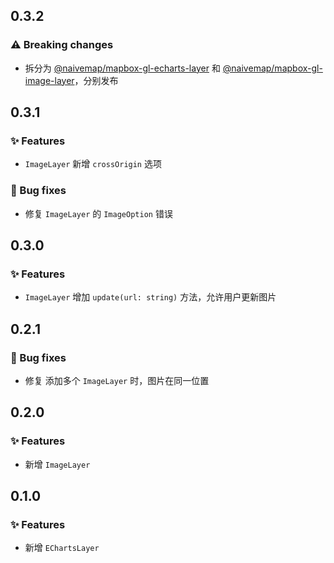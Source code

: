 ## 0.3.2

### ⚠️ Breaking changes

- 拆分为 [@naivemap/mapbox-gl-echarts-layer](./changelog/mapbox-gl-echarts-layer.zh-CN.md) 和 [@naivemap/mapbox-gl-image-layer](./changelog/mapbox-gl-image-layer.zh-CN.md)，分别发布

## 0.3.1

### ✨ Features

- `ImageLayer` 新增 `crossOrigin` 选项

### 🐞 Bug fixes

- 修复 `ImageLayer` 的 `ImageOption` 错误

## 0.3.0

### ✨ Features

- `ImageLayer` 增加 `update(url: string)` 方法，允许用户更新图片

## 0.2.1

### 🐞 Bug fixes

- 修复 添加多个 `ImageLayer` 时，图片在同一位置

## 0.2.0

### ✨ Features

- 新增 `ImageLayer`

## 0.1.0

### ✨ Features

- 新增 `EChartsLayer`

